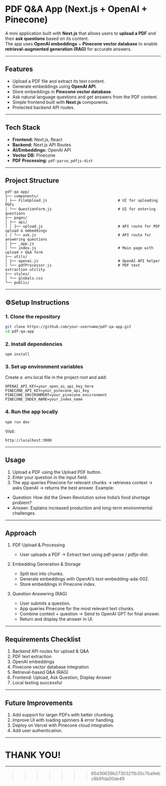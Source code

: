 # PDF Q&A App (Next.js + OpenAI + Pinecone)

A mini application built with **Next.js** that allows users to **upload a PDF** and then **ask questions** based on its content.  
The app uses **OpenAI embeddings** + **Pinecone vector database** to enable **retrieval-augmented generation (RAG)** for accurate answers.

---

## Features

- Upload a PDF file and extract its text content.
- Generate embeddings using **OpenAI API**.
- Store embeddings in **Pinecone vector database**.
- Ask natural language questions and get answers from the PDF content.
- Simple frontend built with **Next.js** components.
- Protected backend API routes.

---

## Tech Stack

- **Frontend:** Next.js, React  
- **Backend:** Next.js API Routes  
- **AI/Embeddings:** OpenAI API  
- **Vector DB:** Pinecone  
- **PDF Processing:** `pdf-parse`, `pdfjs-dist`  

---

## Project Structure
```
pdf-qa-app/
├── components/
│ ├── FileUpload.js                                # UI for uploading PDFs
│ └── QuestionForm.js                              # UI for entering questions
├── pages/
│ ├── api/
│ │ ├── upload.js                                  # API route for PDF upload & embeddings
│ │ └── ask.js                                     # API route for answering questions
│ ├── _app.js
│ └── index.js                                     # Main page with upload + Q&A form
├── utils/
│ ├── openai.js                                    # OpenAI API helper
│ └── pdfProcessor.js                              # PDF text extraction utility
├── styles/
│ └── globals.css
└── public/
```

---

## ⚙Setup Instructions

### 1. Clone the repository
```bash
git clone https://github.com/your-username/pdf-qa-app.git
cd pdf-qa-app
```
### 2. Install dependencies
```
npm install
```
### 3. Set up environment variables
Create a .env.local file in the project root and add:
```
OPENAI_API_KEY=your_open_ai_api_key_here
PINECONE_API_KEY=your_pinecone_api_key
PINECONE_ENVIRONMENT=your_pinecone_environment
PINECONE_INDEX_NAME=your_index_name
```

### 4. Run the app locally
```
npm run dev
```
Visit: 
```
http://localhost:3000
```
---

## Usage
1. Upload a PDF using the Upload PDF button.
2. Enter your question in the input field.
3. The app queries Pinecone for relevant chunks → retrieves context → asks OpenAI → returns the best answer.
Example:
- Question: How did the Green Revolution solve India’s food shortage problem?
- Answer: Explains increased production and long-term environmental challenges.
  
---

## Approach
1. PDF Upload & Processing
   - User uploads a PDF → Extract text using pdf-parse / pdfjs-dist.
2. Embedding Generation & Storage
   - Split text into chunks.
   - Generate embeddings with OpenAI’s text-embedding-ada-002.
   - Store embeddings in Pinecone index.

3. Question Answering (RAG)
   - User submits a question.
   - App queries Pinecone for the most relevant text chunks.
   - Combine context + question → Send to OpenAI GPT for final answer.
   - Return and display the answer in UI.

---

## Requirements Checklist
1. Backend API routes for upload & Q&A
2. PDF text extraction
3. OpenAI embeddings
4. Pinecone vector database integration
5. Retrieval-based Q&A (RAG)
6. Frontend: Upload, Ask Question, Display Answer
7. Local testing successful

---

## Future Improvements
1. Add support for larger PDFs with better chunking.
2. Improve UI with loading spinners & error handling.
3. Deploy on Vercel with Pinecone cloud integration.
4. Add user authentication.

---

# THANK YOU!

---
>>>>>>> 65d30639b27303211b30c7ba9ebc8b91da00de49
